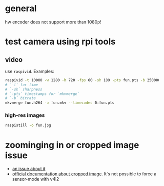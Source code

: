 # general

hw encoder does not support more than 1080p!

# test camera using rpi tools

## video

use `raspivid`. Examples:

```bash
raspivid -t 10000 -w 1280 -h 720 -fps 60 -sh 100 -pts fun.pts -b 25000000 -o fun.h264
# `-t` for time
# `-sh` sharpness
# `-pts` timestamps for `mkvmerge`
# `-b` bitrate
mkvmerge fun.h264 -o fun.mkv --timecodes 0:fun.pts
```

### high-res images

```bash
raspistill -o fun.jpg
```

# zoominging in or cropped image issue

- [an issue about it](https://github.com/showmewebcam/showmewebcam/issues/9)
- [official documentation about cropped image](https://picamera.readthedocs.io/en/release-1.13/fov.html#sensor-modes). It's not possible to force a sensor-mode with v4l2

